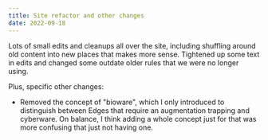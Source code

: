 ```yaml
---
title: Site refactor and other changes
date: 2022-09-18
---
```


Lots of small edits and cleanups all over the site, including shuffling around old content into new places that makes more sense. Tightened up some text in edits and changed some outdate older rules that we were no longer using.

Plus, specific other changes:

* Removed the concept of "bioware", which I only introduced to distinguish between Edges that require an augmentation trapping and cyberware. On balance, I think adding a whole concept just for that was more confusing that just not having one.


<!--more-->